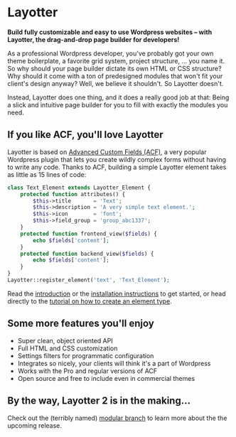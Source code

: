 # Layotter

**Build fully customizable and easy to use Wordpress websites &ndash; with Layotter, the drag-and-drop page builder for developers!**

As a professional Wordpress developer, you've probably got your own theme boilerplate, a favorite grid system, project structure, &hellip; you name it. So why should your page builder dictate its own HTML or CSS structure? Why should it come with a ton of predesigned modules that won't fit your client's design anyway? Well, we believe it shouldn't. So Layotter doesn't.

Instead, Layotter does one thing, and it does a really good job at that: Being a slick and intuitive page builder for you to fill with exactly the modules you need.

## If you like ACF, you'll love Layotter

Layotter is based on [Advanced Custom Fields (ACF)](http://www.advancedcustomfields.com), a very popular Wordpress plugin that lets you create wildly complex forms without having to write any code. Thanks to ACF, building a simple Layotter element takes as little as 15 lines of code:

```php
class Text_Element extends Layotter_Element {
    protected function attributes() {
        $this->title       = 'Text';
        $this->description = 'A very simple text element.';
        $this->icon        = 'font';
        $this->field_group = 'group_abc1337';
    }
    protected function frontend_view($fields) {
        echo $fields['content'];
    }
    protected function backend_view($fields) {
        echo $fields['content'];
    }
}
Layotter::register_element('text', 'Text_Element');
```

Read the [introduction](http://docs.layotter.com/) or the [installation instructions](http://docs.layotter.com/getting-started/installation/) to get started, or head directly to the [tutorial on how to create an element type](http://docs.layotter.com/basics/element-types/).

## Some more features you'll enjoy

* Super clean, object oriented API
* Full HTML and CSS customization
* Settings filters for programmatic configuration
* Integrates so nicely, your clients will think it's a part of Wordpress
* Works with the Pro and regular versions of ACF
* Open source and free to include even in commercial themes

## By the way, Layotter 2 is in the making&hellip;

Check out the (terribly named) [modular branch](https://github.com/hingst/layotter/tree/modular) to learn more about the the upcoming release.